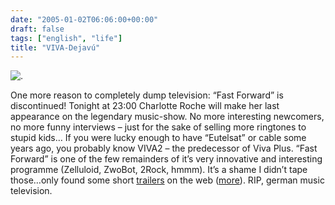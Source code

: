 ```yaml
---
date: "2005-01-02T06:06:00+00:00"
draft: false
tags: ["english", "life"]
title: "VIVA-Dejavú"
---
```

![.](http://chillu.com/assets/blog_viva.jpg ".")

One more reason to completely dump television: “Fast Forward” is
discontinued! Tonight at 23:00 Charlotte Roche will make her last
appearance on the legendary music-show. No more interesting
newcomers, no more funny interviews – just for the sake of selling
more ringtones to stupid kids… If you were lucky enough to have
“Eutelsat” or cable some years ago, you probably know VIVA2 – the
predecessor of Viva Plus. “Fast Forward” is one of the few
remainders of it’s very innovative and interesting programme
(Zelluloid, ZwoBot, 2Rock, hmmm). It’s a shame I didn’t tape
those…only found some short
[trailers](http://homepages.compuserve.de/webliner9/viva2/2woche.avi)
on the web ([more](http://www.viva2clips.de.vu/)). RIP, german
music television.



